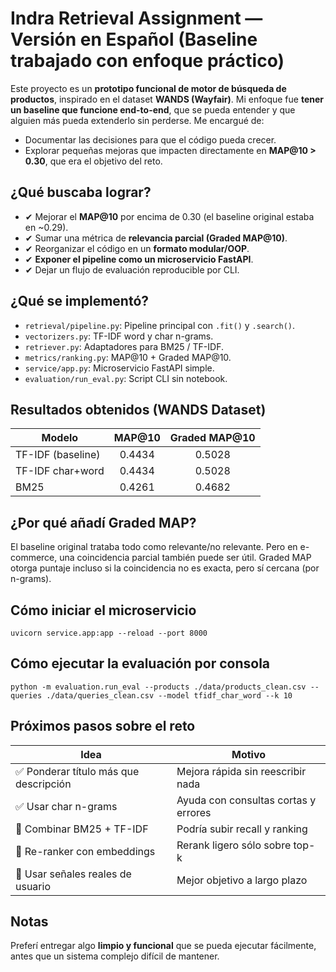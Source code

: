 # Indra Retrieval Assignment — Versión en Español (Baseline trabajado con enfoque práctico)

Este proyecto es un **prototipo funcional de motor de búsqueda de productos**, inspirado en el dataset **WANDS (Wayfair)**.
Mi enfoque fue **tener un baseline que funcione end-to-end**, que se pueda entender y que alguien más pueda extenderlo sin perderse. Me encargué de:

-   Documentar las decisiones para que el código pueda crecer.
-   Explorar pequeñas mejoras que impacten directamente en **MAP@10 > 0.30**, que era el objetivo del reto.

## ¿Qué buscaba lograr?

-   ✔ Mejorar el **MAP@10** por encima de 0.30 (el baseline original estaba en ~0.29).
-   ✔ Sumar una métrica de **relevancia parcial (Graded MAP@10)**.
-   ✔ Reorganizar el código en un **formato modular/OOP**.
-   ✔ **Exponer el pipeline como un microservicio FastAPI**.
-   ✔ Dejar un flujo de evaluación reproducible por CLI.

## ¿Qué se implementó?

-   `retrieval/pipeline.py`: Pipeline principal con `.fit()` y `.search()`.
-   `vectorizers.py`: TF-IDF word y char n-grams.
-   `retriever.py`: Adaptadores para BM25 / TF-IDF.
-   `metrics/ranking.py`: MAP@10 + Graded MAP@10.
-   `service/app.py`: Microservicio FastAPI simple.
-   `evaluation/run_eval.py`: Script CLI sin notebook.

## Resultados obtenidos (WANDS Dataset)

| Modelo            | MAP@10 | Graded MAP@10 |
| ----------------- | :----: | :-----------: |
| TF-IDF (baseline) | 0.4434 |    0.5028     |
| TF-IDF char+word  | 0.4434 |    0.5028     |
| BM25              | 0.4261 |    0.4682     |

## ¿Por qué añadí Graded MAP?

El baseline original trataba todo como relevante/no relevante. Pero en e-commerce, una coincidencia parcial también puede ser útil.
Graded MAP otorga puntaje incluso si la coincidencia no es exacta, pero sí cercana (por n-grams).

## Cómo iniciar el microservicio

```
uvicorn service.app:app --reload --port 8000
```

## Cómo ejecutar la evaluación por consola

```
python -m evaluation.run_eval --products ./data/products_clean.csv --queries ./data/queries_clean.csv --model tfidf_char_word --k 10
```

## Próximos pasos sobre el reto

| Idea                                   | Motivo                               |
| -------------------------------------- | ------------------------------------ |
| ✅ Ponderar título más que descripción | Mejora rápida sin reescribir nada    |
| ✅ Usar char n-grams                   | Ayuda con consultas cortas y errores |
| 🚧 Combinar BM25 + TF-IDF              | Podría subir recall y ranking        |
| 🚧 Re-ranker con embeddings            | Rerank ligero sólo sobre top-k       |
| 🚧 Usar señales reales de usuario      | Mejor objetivo a largo plazo         |

## Notas

Preferí entregar algo **limpio y funcional** que se pueda ejecutar fácilmente, antes que un sistema complejo difícil de mantener.
